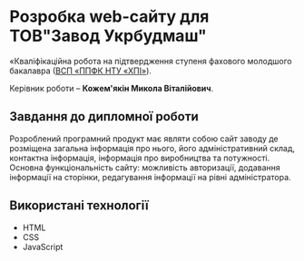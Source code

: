 
# Розробка web-сайту для ТОВ"Завод Укрбудмаш"

«Кваліфікаційна робота на підтвердження ступеня фахового молодшого бакалавра ([ВСП «ППФК НТУ «ХПІ»](http://polytechnic.poltava.ua)).

Керівник роботи – **Кожем'якін Микола Віталійович**.

## Завдання до дипломної роботи

Розроблений програмний продукт має являти собою сайт заводу де розміщена загальна інформація про нього, його адміністративний склад, контактна інформація, інформація про виробництва та потужності. Основна функціональність сайту: можливість авторизації, додавання інформації на сторінки, редагування інформації на рівні адміністратора.

## Використані технології

* HTML
* CSS
* JavaSсript
